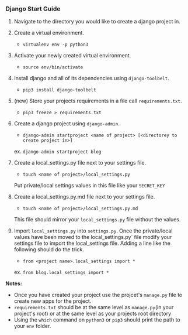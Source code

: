 ### Django Start Guide

1. Navigate to the directory you would like to create a django project in.

2. Create a virtual environment.
	
	* `virtualenv env -p python3`

3. Activate your newly created virtual environment.
	
	* `source env/bin/activate`

4. Install django and all of its dependencies using `django-toolbelt`.  
	
	* `pip3 install django-toolbelt`

5. (new) Store your projects requirements in a file call `requirements.txt`.
	
	* `pip3 freeze > requirements.txt`

6. Create a django project using `django-admin`.
	
	* `django-admin startproject <name of project> [<directorey to create project in>]`
	
	ex. `django-admin startproject blog`

7. Create a local_settings.py file next to your settings file.
	
	* `touch <name of project>/local_settings.py`
	
	Put private/local settings values in this file like your `SECRET_KEY`

8. Create a local_settings.py.md file next to your settings file.
	
	* `touch <name of project>/local_settings.py.md`
	
	This file should mirror your `local_settings.py` file without the values.

9. Import `local_settings.py` into `settings.py`. Once the private/local values have been moved to the 
local_settings.py` file modify your settings file to import the local_settings file. Adding a line like 
the following should do the trick.

	* `from <project name>.local_settings import *`

	ex. `from blog.local_settings import *`



__Notes:__  
* Once you have created your project use the projcet's `manage.py` file to create new apps for the project.
* `requirements.txt` should be at the same level as `manage.py`(in your project's root) or at the same level as your projects root directory
* Using the `which` command on `python3` or `pip3` should print the path to your `env` folder.  
